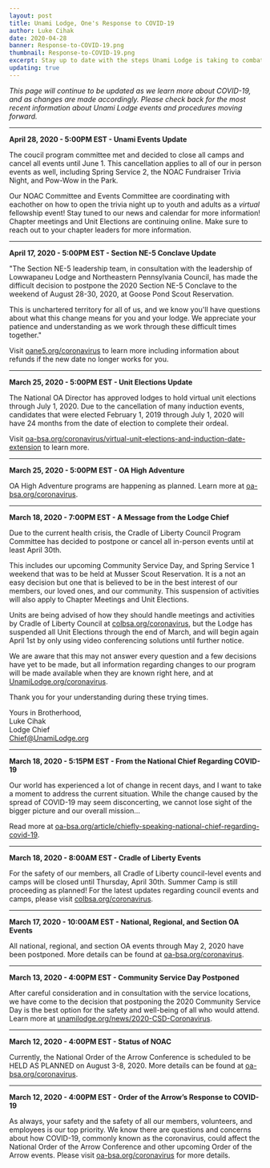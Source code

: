 ```yaml
---
layout: post
title: Unami Lodge, One's Response to COVID-19
author: Luke Cihak
date: 2020-04-28
banner: Response-to-COVID-19.png
thumbnail: Response-to-COVID-19.png
excerpt: Stay up to date with the steps Unami Lodge is taking to combat Coronavirus.
updating: true
---
```


<em>This page will continue to be updated as we learn more about COVID-19, and as changes are made accordingly. Please check back for the most recent information about Unami Lodge events and procedures moving forward.</em>
<hr>

<strong>April 28, 2020 - 5:00PM EST - Unami Events Update</strong>

The coucil program committee met and decided to close all camps and cancel all events until June 1. This cancellation applies to all of our in person events as well, including Spring Service 2, the NOAC Fundraiser Trivia Night, and Pow-Wow in the Park. 

Our NOAC Committee and Events Committee are coordinating with eachother on how to open the trivia night up to youth and adults as a *virtual* fellowship event! Stay tuned to our news and calendar for more information! Chapter meetings and Unit Elections are continuing online. Make sure to reach out to your chapter leaders for more information.

<hr>

<strong>April 17, 2020 - 5:00PM EST - Section NE-5 Conclave Update</strong>

"The Section NE-5 leadership team, in consultation with the leadership of Lowwapaneu Lodge and Northeastern Pennsylvania Council, has made the difficult decision to postpone the 2020 Section NE-5 Conclave to the weekend of August 28-30, 2020, at Goose Pond Scout Reservation.

This is unchartered territory for all of us, and we know you'll have questions about what this change means for you and your lodge. We appreciate your patience and understanding as we work through these difficult times together."

Visit [oane5.org/coronavirus](http://oane5.org/coronavirus) to learn more including information about refunds if the new date no longer works for you.

<hr>

<strong>March 25, 2020 - 5:00PM EST - Unit Elections Update</strong>

The National OA Director has approved lodges to hold virtual unit elections through July 1, 2020.  Due to the cancellation of many induction events, candidates that were elected February 1, 2019 through July 1, 2020 will have 24 months from the date of election to complete their ordeal. 

Visit [oa-bsa.org/coronavirus/virtual-unit-elections-and-induction-date-extension](https://oa-bsa.org/coronavirus/virtual-unit-elections-and-induction-date-extension) to learn more.

<hr>

<strong>March 25, 2020 - 5:00PM EST - OA High Adventure</strong>

OA High Adventure programs are happening as planned. Learn more at [oa-bsa.org/coronavirus](https://oa-bsa.org/coronavirus#oaha).

<hr>

<strong>March 18, 2020 - 7:00PM EST - A Message from the Lodge Chief</strong>

Due to the current health crisis, the Cradle of Liberty Council Program Committee has decided to postpone or cancel all in-person events until at least April 30th.

This includes our upcoming Community Service Day, and Spring Service 1 weekend that was to be held at Musser Scout Reservation. It is a not an easy decision but one that is believed to be in the best interest of our members, our loved ones, and our community. This suspension of activities will also apply to Chapter Meetings and Unit Elections.

Units are being advised of how they should handle meetings and activities by Cradle of Liberty Council at [colbsa.org/coronavirus](https://colbsa.org/coronavirus), but the Lodge has suspended all Unit Elections through the end of March, and will begin again April 1st by only using video conferencing solutions until further notice.

We are aware that this may not answer every question and a few decisions have yet to be made, but all information regarding changes to our program will be made available when they are known right here, and at [UnamiLodge.org/coronavirus](#).

Thank you for your understanding during these trying times.

Yours in Brotherhood,  
Luke Cihak  
Lodge Chief  
[Chief@UnamiLodge.org](/contact?recipient=chief)

<hr>

<strong>March 18, 2020 - 5:15PM EST - From the National Chief Regarding COVID-19</strong>

Our world has experienced a lot of change in recent days, and I want to take a moment to address the current situation. While the change caused by the spread of COVID-19 may seem disconcerting, we cannot lose sight of the bigger picture and our overall mission...

Read more at [oa-bsa.org/article/chiefly-speaking-national-chief-regarding-covid-19](https://oa-bsa.org/article/chiefly-speaking-national-chief-regarding-covid-19).

<hr>

<strong>March 18, 2020 - 8:00AM EST - Cradle of Liberty Events</strong>

For the safety of our members, all Cradle of Liberty council-level events and camps will be closed until Thursday, April 30th. Summer Camp is still proceeding as planned! For the latest updates regarding council events and camps, please visit [colbsa.org/coronavirus](colbsa.org/coronavirus).

<hr>

<strong>March 17, 2020 - 10:00AM EST - National, Regional, and Section OA Events</strong>

All national, regional, and section OA events through May 2, 2020 have been postponed. More details can be found at [oa-bsa.org/coronavirus](https://oa-bsa.org/coronavirus).

<hr>

<strong>March 13, 2020 - 4:00PM EST - Community Service Day Postponed</strong>

After careful consideration and in consultation with the service locations, we have come to the decision that postponing the 2020 Community Service Day is the best option for the safety and well-being of all who would attend.  Learn more at [unamilodge.org/news/2020-CSD-Coronavirus](https://unamilodge.org/news/2020-CSD-Coronavirus).

<hr>

<strong>March 12, 2020 - 4:00PM EST - Status of NOAC</strong>

Currently, the National Order of the Arrow Conference is scheduled to be HELD AS PLANNED on August 3-8, 2020.  More details can be found at [oa-bsa.org/coronavirus](https://oa-bsa.org/coronavirus).

<hr>

<strong>March 12, 2020 - 4:00PM EST - Order of the Arrow’s Response to COVID-19</strong>

As always, your safety and the safety of all our members, volunteers, and employees is our top priority. We know there are questions and concerns about how COVID-19, commonly known as the coronavirus, could affect the National Order of the Arrow Conference and other upcoming Order of the Arrow events. Please visit [oa-bsa.org/coronavirus](https://oa-bsa.org/coronavirus) for more details.